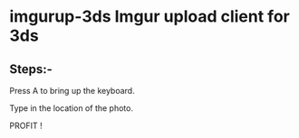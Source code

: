 # imgurup-3ds Imgur upload client for 3ds



Steps:-
------

Press A to bring up the keyboard.

Type in the location of the photo.

PROFIT !
